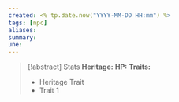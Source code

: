 ```yaml
---
created: <% tp.date.now("YYYY-MM-DD HH:mm") %>
tags: [npc]
aliases:
summary: 
une: 
---
```

> [!abstract] Stats
> **Heritage:**
> **HP:**
> **Traits:**
> - Heritage Trait
> - Trait 1
